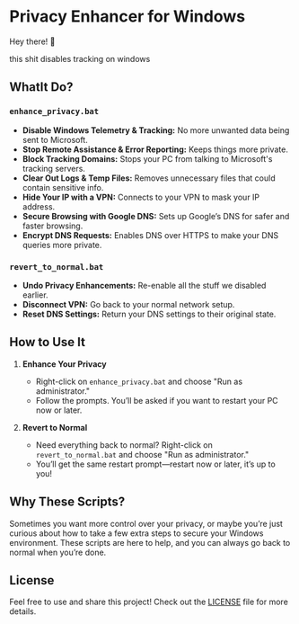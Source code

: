 # Privacy Enhancer for Windows

Hey there! 👋

this shit disables tracking on windows

## WhatIt Do?

### `enhance_privacy.bat`

- **Disable Windows Telemetry & Tracking:** No more unwanted data being sent to Microsoft.
- **Stop Remote Assistance & Error Reporting:** Keeps things more private.
- **Block Tracking Domains:** Stops your PC from talking to Microsoft's tracking servers.
- **Clear Out Logs & Temp Files:** Removes unnecessary files that could contain sensitive info.
- **Hide Your IP with a VPN:** Connects to your VPN to mask your IP address.
- **Secure Browsing with Google DNS:** Sets up Google’s DNS for safer and faster browsing.
- **Encrypt DNS Requests:** Enables DNS over HTTPS to make your DNS queries more private.

### `revert_to_normal.bat`

- **Undo Privacy Enhancements:** Re-enable all the stuff we disabled earlier.
- **Disconnect VPN:** Go back to your normal network setup.
- **Reset DNS Settings:** Return your DNS settings to their original state.

## How to Use It

1. **Enhance Your Privacy**
   - Right-click on `enhance_privacy.bat` and choose "Run as administrator."
   - Follow the prompts. You’ll be asked if you want to restart your PC now or later.

2. **Revert to Normal**
   - Need everything back to normal? Right-click on `revert_to_normal.bat` and choose "Run as administrator."
   - You’ll get the same restart prompt—restart now or later, it’s up to you!

## Why These Scripts?

Sometimes you want more control over your privacy, or maybe you’re just curious about how to take a few extra steps to secure your Windows environment. These scripts are here to help, and you can always go back to normal when you’re done.

## License

Feel free to use and share this project! Check out the [LICENSE](LICENSE) file for more details.
